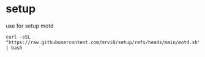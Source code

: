 # setup
use for setup motd
```
curl -sSL "https://raw.githubusercontent.com/mrvi0/setup/refs/heads/main/motd.sh" | bash
```
